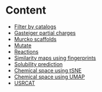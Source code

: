 <!-- TITLE: Content -->
<!-- SUBTITLE: -->

# Content

* [Filter by catalogs](filter-catalogs.md)
* [Gasteiger partial charges](gasteiger-charges.md)
* [Murcko scaffolds](murcko-scaffolds.md)
* [Mutate](mutate.md)
* [Reactions](reactions.md)
* [Similarity maps using fingerprints](sim-maps.md)
* [Solubility prediction](solubility-prediction.md)
* [Chemical space using tSNE](tsne.md)
* [Chemical space using UMAP](umap.md)
* [USRCAT](usrcat.md)
